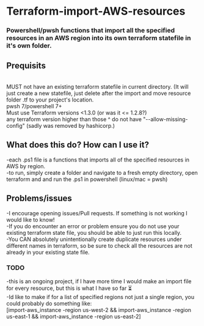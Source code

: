 # Terraform-import-AWS-resources
### Powershell/pwsh functions that import all the specified resources in an AWS region into its own terraform statefile in it's own folder.

## Prequisits 
<br> MUST not have an existing terraform statefile in current directory. (It will just create a new statefile, just delete after the import and move resource folder .tf to your project's location.
<br>pwsh 7/powershell 7+
<br>Must use Terraform versions <1.3.0 (or was it <= 1.2.8?)
<br>any terraform version higher than those ^ do not have "--allow-missing-config" (sadly was removed by hashicorp.)

## What does this do? How can I use it? 
-each .ps1 file is a functions that imports all of the specified resources in AWS by region.
<br>
-to run, simply create a folder and navigate to a fresh empty directory, open terraform and and run the .ps1 in powershell (linux/mac = pwsh)
<br>
## Problems/issues
-I encourage opening issues/Pull requests.  If something is not working I would like to know!
<br>
-If you do encounter an error or problem ensure you do not use your existing terraform state file, you should be able to just run this locally.
<br>
-You CAN absolutely unintentionally create duplicate resources under different names in terraform, so be sure to check all the resources are not already in your existing state file.
<br>

### TODO
-this is an ongoing project, if I have more time I would make an import file for every resource, but this is what I have so far ⏳
<br>
-Id like to make if for a list of specified regions not just a single region, you could probably do something like:
<br>
[import-aws_instance -region us-west-2 && import-aws_instance -region us-east-1 && import-aws_instance -region us-east-2]

